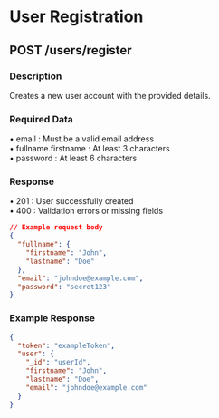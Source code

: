 # User Registration

## POST /users/register

### Description
Creates a new user account with the provided details.

### Required Data
• email : Must be a valid email address  
• fullname.firstname : At least 3 characters  
• password : At least 6 characters  

### Response
• 201 : User successfully created  
• 400 : Validation errors or missing fields  

```json
// Example request body
{
  "fullname": {
    "firstname": "John",
    "lastname": "Doe"
  },
  "email": "johndoe@example.com",
  "password": "secret123"
}
```

### Example Response
```json
{
  "token": "exampleToken",
  "user": {
    "_id": "userId",
    "firstname": "John",
    "lastname": "Doe",
    "email": "johndoe@example.com"
  }
}
```

